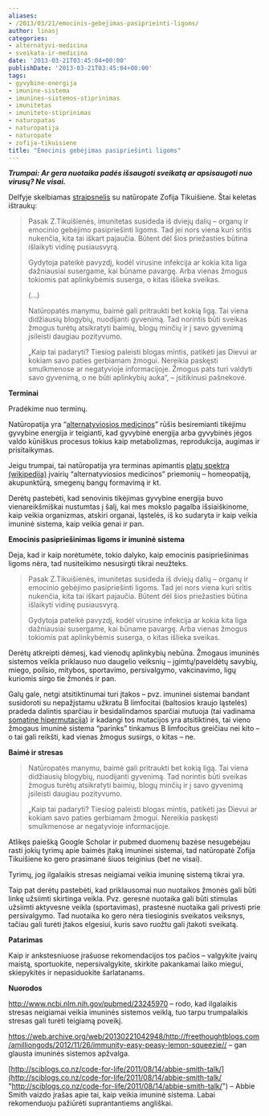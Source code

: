 ```yaml
---
aliases:
- /2013/03/21/emocinis-gebejimas-pasiprieinti-ligoms/
author: linasj
categories:
- alternatyvi-medicina
- sveikata-ir-medicina
date: '2013-03-21T03:45:04+00:00'
publishDate: '2013-03-21T03:45:04+00:00'
tags:
- gyvybine-energija
- imunine-sistema
- imunines-sistemos-stiprinimas
- imunitetas
- imuniteto-stiprinimas
- naturopatas
- naturopatija
- naturopate
- zofija-tikuisiene
title: "Emocinis gebėjimas pasipriešinti ligoms"
---
```


***Trumpai: Ar gera nuotaika padės išsaugoti sveikatą ar apsisaugoti nuo virusų? Ne visai.***

 Delfyje skelbiamas [straipsnelis](http://www.delfi.lt/news/daily/health/naturopate-baime-gali-sukelti-bet-kokia-liga.d?id=60944621) su natūropate Zofija Tikuišiene. Štai keletas ištraukų:

 
>  Pasak Z.Tikuišienės, imunitetas susideda iš dviejų dalių – organų ir emocinio gebėjimo pasipriešinti ligoms. Tad jei nors viena kuri sritis nukenčia, kita tai iškart pajaučia. Būtent dėl šios priežasties būtina išlaikyti vidinę pusiausvyrą. 
> 
>  Gydytoja pateikė pavyzdį, kodėl virusine infekcija ar kokia kita liga dažniausiai susergame, kai būname pavargę. Arba vienas žmogus tokiomis pat aplinkybėmis suserga, o kitas išlieka sveikas. 
> 
>  (...)
> 
>  Natūropatės manymu, baimė gali pritraukti bet kokią ligą. Tai viena didžiausių blogybių, nuodijanti gyvenimą. Tad norintis būti sveikas žmogus turėtų atsikratyti baimių, blogų minčių ir į savo gyvenimą įsileisti daugiau pozityvumo.
> 
>  „Kaip tai padaryti? Tiesiog paleisti blogas mintis, patikėti jas Dievui ar kokiam savo paties gerbiamam žmogui. Nereikia paskęsti smulkmenose ar negatyvioje informacijoje. Žmogus pats turi valdyti savo gyvenimą, o ne būti aplinkybių auka“, – įsitikinusi pašnekovė.   
> 
> 
> 

 **Terminai**

 Pradėkime nuo terminų.

 Natūropatija yra “[alternatyviosios medicinos](/2012/01/13/kodel-mums-nereikalingas-terminas-alternatyvioji-medicina/)” rūšis besiremianti tikėjimu gyvybine energija ir teigianti, kad gyvybinė energija arba gyvybinės jėgos valdo kūniškus procesus tokius kaip metabolizmas, reprodukcija, augimas ir prisitaikymas.

 Jeigu trumpai, tai natūropatija yra terminas apimantis [platų spektrą (wikipedija)](http://en.wikipedia.org/wiki/Naturopathy#Methods) įvairių “alternatyviosios medicinos” priemonių – homeopatiją, akupunktūrą, smegenų bangų formavimą ir kt.

 Derėtų pastebėti, kad senovinis tikėjimas gyvybine energija buvo vienareikšmiškai nustumtas į šalį, kai mes mokslo pagalba išsiaiškinome, kaip veikia organizmas, atskiri organai, ląstelės, iš ko sudaryta ir kaip veikia imuninė sistema, kaip veikia genai ir pan.

 **Emocinis pasipriešinimas ligoms ir imuninė sistema**

 Deja, kad ir kaip norėtumėte, tokio dalyko, kaip emocinis pasipriešinimas ligoms nėra, tad nusiteikimo nesusirgti tikrai neužteks.

 
>  Pasak Z.Tikuišienės, imunitetas susideda iš dviejų dalių – organų ir emocinio gebėjimo pasipriešinti ligoms. Tad jei nors viena kuri sritis nukenčia, kita tai iškart pajaučia. Būtent dėl šios priežasties būtina išlaikyti vidinę pusiausvyrą. 
> 
>  Gydytoja pateikė pavyzdį, kodėl virusine infekcija ar kokia kita liga dažniausiai susergame, kai būname pavargę. Arba vienas žmogus tokiomis pat aplinkybėmis suserga, o kitas išlieka sveikas. 
> 
> 

 Derėtų atkreipti dėmesį, kad vienodų aplinkybių nebūna. Žmogaus imuninės sistemos veikla priklauso nuo daugelio veiksnių – įgimtų/paveldėtų savybių, miego, poilsio, mitybos, sportavimo, persivalgymo, vakcinavimo, ligų kuriomis sirgo tie žmonės ir pan. 

 Galų gale, netgi atsitiktinumai turi įtakos – pvz. imuninei sistemai bandant susidoroti su nepažįstamu užkratu B limfocitai (baltosios kraujo ląstelės) pradeda dalintis sparčiau ir besidalindamos sparčiai mutuoja (tai vadinama [somatine hipermutacija](http://en.wikipedia.org/wiki/Somatic_hypermutation)) ir kadangi tos mutacijos yra atsitiktinės, tai vieno žmogaus imuninė sistema “parinks” tinkamus B limfocitus greičiau nei kito – o tai gali reikšti, kad vienas žmogus susirgs, o kitas – ne.

 **Baimė ir stresas**

 
>  Natūropatės manymu, baimė gali pritraukti bet kokią ligą. Tai viena didžiausių blogybių, nuodijanti gyvenimą. Tad norintis būti sveikas žmogus turėtų atsikratyti baimių, blogų minčių ir į savo gyvenimą įsileisti daugiau pozityvumo.
> 
>  „Kaip tai padaryti? Tiesiog paleisti blogas mintis, patikėti jas Dievui ar kokiam savo paties gerbiamam žmogui. Nereikia paskęsti smulkmenose ar negatyvioje informacijoje.
> 
> 

 Atlikęs paiešką Google Scholar ir pubmed duomenų bazėse nesugebėjau rasti jokių tyrimų apie baimės įtaką imuninei sistemai, tad natūropatė Zofija Tikuišiene ko gero prasimanė šiuos teiginius (bet ne visai).

 Tyrimų, jog ilgalaikis stresas neigiamai veikia imuninę sistemą tikrai yra.

 Taip pat derėtų pastebėti, kad priklausomai nuo nuotaikos žmonės gali būti linkę užsiimti skirtinga veikla. Pvz. geresnė nuotaika gali būti stimulas užsiimti aktyvesne veikla (sportavimas), prastesnė nuotaika gali privesti prie persivalgymo. Tad nuotaika ko gero nėra tiesioginis sveikatos veiksnys, tačiau gali turėti įtakos elgesiui, kuris savo ruožtu gali įtakoti sveikatą.

 **Patarimas**

 Kaip ir ankstesniuose įrašuose rekomendacijos tos pačios – valgykite įvairų maistą, sportuokite, nepersivalgykite, skirkite pakankamai laiko miegui, skiepykitės ir nepasiduokite šarlatanams.

 **Nuorodos**

 <http://www.ncbi.nlm.nih.gov/pubmed/23245970> – rodo, kad ilgalaikis stresas neigiamai veikia imuninės sistemos veiklą, tuo tarpu trumpalaikis stresas gali turėti teigiamą poveikį.

 <https://web.archive.org/web/20130221042948/http://freethoughtblogs.com/amilliongods/2012/11/26/immunity-easy-peasy-lemon-squeezie//> – gan glausta imuninės sistemos apžvalga.

 [http://sciblogs.co.nz/code-for-life/2011/08/14/abbie-smith-talk/](http://sciblogs.co.nz/code-for-life/2011/08/14/abbie-smith-talk/ "http://sciblogs.co.nz/code-for-life/2011/08/14/abbie-smith-talk/") – Abbie Smith vaizdo įrašas apie tai, kaip veikia imuninė sistema. Labai rekomenduoju pažiūrėti suprantantiems angliškai.

